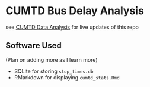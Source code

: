 # CUMTD Bus Delay Analysis
see [CUMTD Data Analysis](https://shawkagawa.com/cumtddatacollection/) for live updates of this repo

## Software Used

(Plan on adding more as I learn more)
- SQLite for storing `stop_times.db`
- RMarkdown for displaying `cumtd_stats.Rmd`
